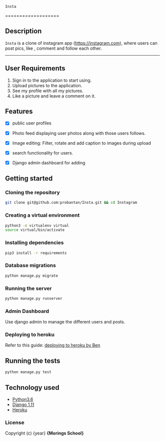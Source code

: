     Insta
===================
## Description
```Insta``` is a clone of instagram app (https://instagram.com), where users can post  pics, like , comment and follow each other.

------------------------------------------------------------------------

## User Requirements

1. Sign in to the application to start using.
2. Upload  pictures to the application.
3. See my profile with all my pictures.
5. Like a picture and leave a comment on it.

## Features

+ [x] public user profiles
+ [x] Photo feed displaying user photos along with those users follows.
+ [x] Image editing: Filter, rotate and add caption to images during upload
+ [x] search functionality for users.
+ [x] Django admin dashboard for adding


## Getting started




### Cloning the repository
```bash
git clone git@github.com:probantan/Insta.git && cd Instagram
```

### Creating a virtual environment

```bash
python3 -m virtualenv virtual
source virtual/bin/activate
```
### Installing dependencies
```bash
pip3 install -r requirements
```


### Database migrations

```bash
python manage.py migrate
```

### Running the server 
```bash
python manage.py runserver
```

### Admin Dashboard
Use django admin to manage the different users and posts.

### Deploying to heroku
Refer to this guide: [deploying to heroku by Ben](https://gist.github.com/Benard18/01e28cfbd911f87c7df8ee33cbdaa593)

## Running the tests
```bash
python manage.py test
```




## Technology used

* [Python3.6](https://www.python.org/)
* [Django 1.11](https://www.djangoproject.com/)
* [Heroku](https://heroku.com)



### License
Copyright (c) {year} **{Morings School}**